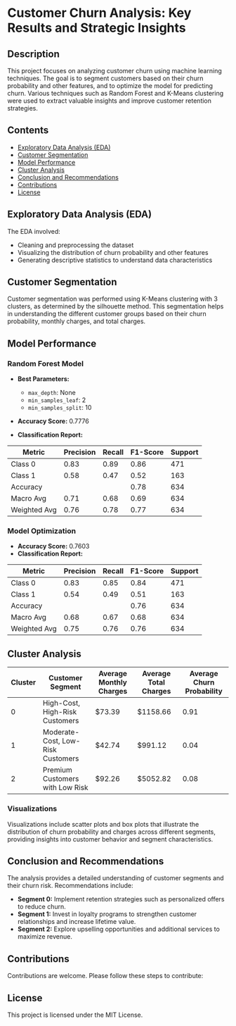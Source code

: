 # Customer Churn Analysis: Key Results and Strategic Insights

## Description
This project focuses on analyzing customer churn using machine learning techniques. The goal is to segment customers based on their churn probability and other features, and to optimize the model for predicting churn. Various techniques such as Random Forest and K-Means clustering were used to extract valuable insights and improve customer retention strategies.

## Contents
- [Exploratory Data Analysis (EDA)](#exploratory-data-analysis-eda)
- [Customer Segmentation](#customer-segmentation)
- [Model Performance](#model-performance)
- [Cluster Analysis](#cluster-analysis)
- [Conclusion and Recommendations](#conclusion-and-recommendations)
- [Contributions](#contributions)
- [License](#license)

## Exploratory Data Analysis (EDA)
The EDA involved:
- Cleaning and preprocessing the dataset
- Visualizing the distribution of churn probability and other features
- Generating descriptive statistics to understand data characteristics

## Customer Segmentation
Customer segmentation was performed using K-Means clustering with 3 clusters, as determined by the silhouette method. This segmentation helps in understanding the different customer groups based on their churn probability, monthly charges, and total charges.

## Model Performance

### Random Forest Model
- **Best Parameters:**
  - `max_depth`: None
  - `min_samples_leaf`: 2
  - `min_samples_split`: 10

- **Accuracy Score:** 0.7776
- **Classification Report:**

| Metric       | Precision | Recall | F1-Score | Support |
|--------------|-----------|--------|----------|---------|
| Class 0      | 0.83      | 0.89   | 0.86     | 471     |
| Class 1      | 0.58      | 0.47   | 0.52     | 163     |
| Accuracy     |           |        | 0.78     | 634     |
| Macro Avg    | 0.71      | 0.68   | 0.69     | 634     |
| Weighted Avg | 0.76      | 0.78   | 0.77     | 634     |

### Model Optimization
- **Accuracy Score:** 0.7603
- **Classification Report:**

| Metric       | Precision | Recall | F1-Score | Support |
|--------------|-----------|--------|----------|---------|
| Class 0      | 0.83      | 0.85   | 0.84     | 471     |
| Class 1      | 0.54      | 0.49   | 0.51     | 163     |
| Accuracy     |           |        | 0.76     | 634     |
| Macro Avg    | 0.68      | 0.67   | 0.68     | 634     |
| Weighted Avg | 0.75      | 0.76   | 0.76     | 634     |

## Cluster Analysis

| Cluster | Customer Segment                  | Average Monthly Charges | Average Total Charges | Average Churn Probability |
|---------|-----------------------------------|-------------------------|-----------------------|---------------------------|
| 0       | High-Cost, High-Risk Customers     | $73.39                  | $1158.66             | 0.91                      |
| 1       | Moderate-Cost, Low-Risk Customers  | $42.74                  | $991.12              | 0.04                      |
| 2       | Premium Customers with Low Risk    | $92.26                  | $5052.82             | 0.08                      |

### Visualizations
Visualizations include scatter plots and box plots that illustrate the distribution of churn probability and charges across different segments, providing insights into customer behavior and segment characteristics.

## Conclusion and Recommendations
The analysis provides a detailed understanding of customer segments and their churn risk. 
Recommendations include:

- **Segment 0:** Implement retention strategies such as personalized offers to reduce churn.
- **Segment 1:** Invest in loyalty programs to strengthen customer relationships and increase lifetime value.
- **Segment 2:** Explore upselling opportunities and additional services to maximize revenue.

## Contributions
Contributions are welcome. Please follow these steps to contribute:

## License
This project is licensed under the MIT License.
